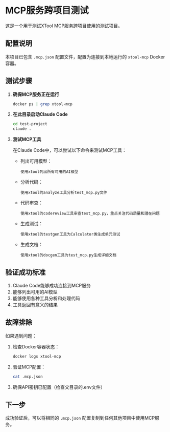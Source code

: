 # MCP服务跨项目测试

这是一个用于测试XTool MCP服务跨项目使用的测试项目。

## 配置说明

本项目已包含 `.mcp.json` 配置文件，配置为连接到本地运行的 `xtool-mcp` Docker容器。

## 测试步骤

1. **确保MCP服务正在运行**
   ```bash
   docker ps | grep xtool-mcp
   ```

2. **在此目录启动Claude Code**
   ```bash
   cd test-project
   claude .
   ```

3. **测试MCP工具**
   
   在Claude Code中，可以尝试以下命令来测试MCP工具：

   - 列出可用模型：
     ```
     使用xtool列出所有可用的AI模型
     ```

   - 分析代码：
     ```
     使用xtool的analyze工具分析test_mcp.py文件
     ```

   - 代码审查：
     ```
     使用xtool的codereview工具审查test_mcp.py，重点关注代码质量和潜在问题
     ```

   - 生成测试：
     ```
     使用xtool的testgen工具为Calculator类生成单元测试
     ```

   - 生成文档：
     ```
     使用xtool的docgen工具为test_mcp.py生成详细文档
     ```

## 验证成功标准

1. Claude Code能够成功连接到MCP服务
2. 能够列出可用的AI模型
3. 能够使用各种工具分析和处理代码
4. 工具返回有意义的结果

## 故障排除

如果遇到问题：

1. 检查Docker容器状态：
   ```bash
   docker logs xtool-mcp
   ```

2. 验证MCP配置：
   ```bash
   cat .mcp.json
   ```

3. 确保API密钥已配置（检查父目录的.env文件）

## 下一步

成功验证后，可以将相同的 `.mcp.json` 配置复制到任何其他项目中使用MCP服务。